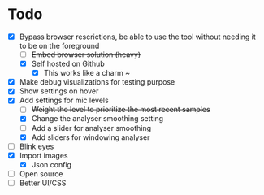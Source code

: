 # Todo

- [x] Bypass browser rescrictions, be able to use the tool without needing it to be on the foreground
    - [ ] ~~Embed browser solution (heavy)~~
    - [x] Self hosted on Github
        - [x] This works like a charm ~
- [x] Make debug visualizations for testing purpose
- [x] Show settings on hover
- [x] Add settings for mic levels
    - [ ] ~~Weight the level to prioritize the most recent samples~~
    - [x] Change the analyser smoothing setting
    - [ ] Add a slider for analyser smoothing
    - [x] Add sliders for windowing analyser
- [ ] Blink eyes
- [x] Import images
    - [x] Json config
- [ ] Open source
- [ ] Better UI/CSS
